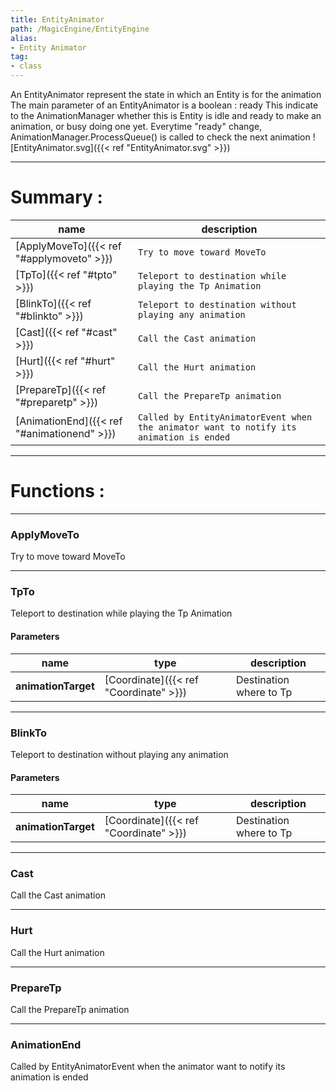 ```yaml
---
title: EntityAnimator
path: /MagicEngine/EntityEngine
alias: 
- Entity Animator
tag: 
- class
---
```

An EntityAnimator represent the state in which an Entity is for the animation
The main parameter of an EntityAnimator is a boolean : ready
This indicate to the AnimationManager whether this is Entity is idle and ready to make an animation, or busy doing
one yet.
Everytime "ready" change, AnimationManager.ProcessQueue() is called to check the next animation
![EntityAnimator.svg]({{< ref "EntityAnimator.svg" >}})

---
# Summary :
name|description
----|----
[ApplyMoveTo]({{< ref "#applymoveto" >}}) | `Try to move toward MoveTo`
[TpTo]({{< ref "#tpto" >}}) | `Teleport to destination while playing the Tp Animation`
[BlinkTo]({{< ref "#blinkto" >}}) | `Teleport to destination without playing any animation`
[Cast]({{< ref "#cast" >}}) | `Call the Cast animation`
[Hurt]({{< ref "#hurt" >}}) | `Call the Hurt animation`
[PrepareTp]({{< ref "#preparetp" >}}) | `Call the PrepareTp animation`
[AnimationEnd]({{< ref "#animationend" >}}) | `Called by EntityAnimatorEvent when the animator want to notify its animation is ended`

---
# Functions :

---
### ApplyMoveTo
Try to move toward MoveTo

---
### TpTo
Teleport to destination while playing the Tp Animation

#### Parameters
name|type|description
-----|-----|-----
**animationTarget**|[Coordinate]({{< ref "Coordinate" >}})|Destination where to Tp

---
### BlinkTo
Teleport to destination without playing any animation

#### Parameters
name|type|description
-----|-----|-----
**animationTarget**|[Coordinate]({{< ref "Coordinate" >}})|Destination where to Tp

---
### Cast
Call the Cast animation

---
### Hurt
Call the Hurt animation

---
### PrepareTp
Call the PrepareTp animation

---
### AnimationEnd
Called by EntityAnimatorEvent when the animator want to notify its animation is ended

